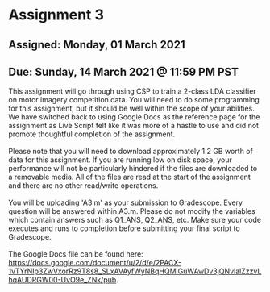 # Assignment 3
## Assigned: Monday, 01 March 2021
## Due: Sunday, 14 March 2021 @ 11:59 PM PST

This assignment will go through using CSP to train a 2-class LDA classifier on motor imagery competition data. You will need
to do some programming for this assignment, but it should be well within the scope of your abilities. We have switched back
to using Google Docs as the reference page for the assignment as Live Script felt like it was more of a hastle to use and
did not promote thoughtful completion of the assignment. 
<br><br>
Please note that you will need to download approximately 1.2 GB worth of data for this assignment. If you are running low
on disk space, your performance will not be particularly hindered if the files are downloaded to a removable media. All of the
files are read at the start of the assignment and there are no other read/write operations.
<br><br>
You will be uploading 'A3.m' as your submission to Gradescope. Every question will be answered within A3.m. Please do not modify
the variables which contain answers such as Q1_ANS, Q2_ANS, etc. Make sure your code executes and runs to completion before
submitting your final script to Gradescope.
<br><br>
The Google Docs file can be found here: https://docs.google.com/document/u/2/d/e/2PACX-1vTYrNIp3ZwVxorRz9T8s8_SLxAVAyfWyNBqHQMiGuWAwDv3jQNvlalZzzvLhqAUDRGW00-UvO9e_ZNk/pub.
